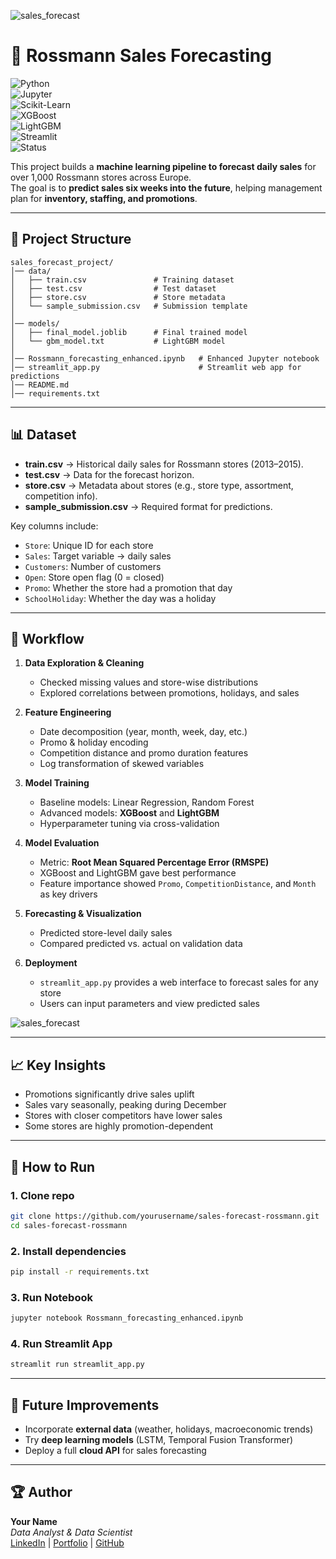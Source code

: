 
![sales_forecast](https://github.com/user-attachments/assets/ae363c51-048a-4f32-923d-88198409992c)

# 🛒 Rossmann Sales Forecasting  

![Python](https://img.shields.io/badge/Python-3.8%2B-blue)  
![Jupyter](https://img.shields.io/badge/Jupyter-Notebook-orange)  
![Scikit-Learn](https://img.shields.io/badge/ML-ScikitLearn-orange)  
![XGBoost](https://img.shields.io/badge/Model-XGBoost-green)  
![LightGBM](https://img.shields.io/badge/Model-LightGBM-lightgreen)  
![Streamlit](https://img.shields.io/badge/App-Streamlit-red)  
![Status](https://img.shields.io/badge/Project-Complete-brightgreen)  

This project builds a **machine learning pipeline to forecast daily sales** for over 1,000 Rossmann stores across Europe.  
The goal is to **predict sales six weeks into the future**, helping management plan for **inventory, staffing, and promotions**.  

---

## 📂 Project Structure  

```
sales_forecast_project/
│── data/
│   ├── train.csv               # Training dataset
│   ├── test.csv                # Test dataset
│   ├── store.csv               # Store metadata
│   └── sample_submission.csv   # Submission template
│
│── models/
│   ├── final_model.joblib      # Final trained model
│   └── gbm_model.txt           # LightGBM model
│
│── Rossmann_forecasting_enhanced.ipynb   # Enhanced Jupyter notebook
│── streamlit_app.py                      # Streamlit web app for predictions
│── README.md
│── requirements.txt
```

---

## 📊 Dataset  

- **train.csv** → Historical daily sales for Rossmann stores (2013–2015).  
- **test.csv** → Data for the forecast horizon.  
- **store.csv** → Metadata about stores (e.g., store type, assortment, competition info).  
- **sample_submission.csv** → Required format for predictions.  

Key columns include:  
- `Store`: Unique ID for each store  
- `Sales`: Target variable → daily sales  
- `Customers`: Number of customers  
- `Open`: Store open flag (0 = closed)  
- `Promo`: Whether the store had a promotion that day  
- `SchoolHoliday`: Whether the day was a holiday  

---

## 🔎 Workflow  

1. **Data Exploration & Cleaning**  
   - Checked missing values and store-wise distributions  
   - Explored correlations between promotions, holidays, and sales  

2. **Feature Engineering**  
   - Date decomposition (year, month, week, day, etc.)  
   - Promo & holiday encoding  
   - Competition distance and promo duration features  
   - Log transformation of skewed variables  

3. **Model Training**  
   - Baseline models: Linear Regression, Random Forest  
   - Advanced models: **XGBoost** and **LightGBM**  
   - Hyperparameter tuning via cross-validation  

4. **Model Evaluation**  
   - Metric: **Root Mean Squared Percentage Error (RMSPE)**  
   - XGBoost and LightGBM gave best performance  
   - Feature importance showed `Promo`, `CompetitionDistance`, and `Month` as key drivers  

5. **Forecasting & Visualization**  
   - Predicted store-level daily sales  
   - Compared predicted vs. actual on validation data  

6. **Deployment**  
   - `streamlit_app.py` provides a web interface to forecast sales for any store  
   - Users can input parameters and view predicted sales  
  
![sales_forecast](https://github.com/user-attachments/assets/bf5b7868-c4dc-423f-83bd-b1344fc9d5ea)


---

## 📈 Key Insights  

- Promotions significantly drive sales uplift  
- Sales vary seasonally, peaking during December  
- Stores with closer competitors have lower sales  
- Some stores are highly promotion-dependent  

---

## 🚀 How to Run  

### 1. Clone repo  
```bash
git clone https://github.com/yourusername/sales-forecast-rossmann.git
cd sales-forecast-rossmann
```

### 2. Install dependencies  
```bash
pip install -r requirements.txt
```

### 3. Run Notebook  
```bash
jupyter notebook Rossmann_forecasting_enhanced.ipynb
```

### 4. Run Streamlit App  
```bash
streamlit run streamlit_app.py
```

---

## 📌 Future Improvements  

- Incorporate **external data** (weather, holidays, macroeconomic trends)  
- Try **deep learning models** (LSTM, Temporal Fusion Transformer)  
- Deploy a full **cloud API** for sales forecasting  

---

## 🏆 Author  

**Your Name**  
_Data Analyst & Data Scientist_  
[LinkedIn](https://www.linkedin.com/) | [Portfolio](https://yourportfolio.com) | [GitHub](https://github.com/yourusername)  
